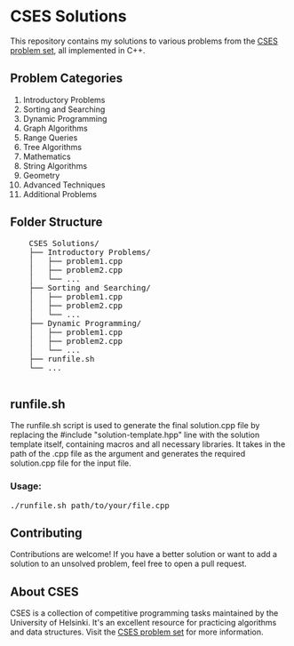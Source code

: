 <!DOCTYPE html>
<html lang="en">
<head>
  <meta charset="UTF-8">
  <meta name="viewport" content="width=device-width, initial-scale=1.0">
</head>
<body>
  <h1>CSES Solutions</h1>
  <p>This repository contains my solutions to various problems from the <a href="https://cses.fi/problemset/">CSES problem set</a>, all implemented in C++.</p>
  
  <h2>Problem Categories</h2>
  <ol>
    <li>Introductory Problems</li>
    <li>Sorting and Searching</li>
    <li>Dynamic Programming</li>
    <li>Graph Algorithms</li>
    <li>Range Queries</li>
    <li>Tree Algorithms</li>
    <li>Mathematics</li>
    <li>String Algorithms</li>
    <li>Geometry</li>
    <li>Advanced Techniques</li>
    <li>Additional Problems</li>
  </ol>

  <h2>Folder Structure</h2>
  <pre>
    CSES Solutions/
    ├── Introductory Problems/
    │   ├── problem1.cpp
    │   ├── problem2.cpp
    │   └── ...
    ├── Sorting and Searching/
    │   ├── problem1.cpp
    │   ├── problem2.cpp
    │   └── ...
    ├── Dynamic Programming/
    │   ├── problem1.cpp
    │   ├── problem2.cpp
    │   └── ...
    ├── runfile.sh
    └── ...
  </pre>

  <h2>runfile.sh</h2>
  <p>The runfile.sh script is used to generate the final solution.cpp file by replacing the #include "solution-template.hpp" line with the solution template itself, containing macros and all necessary libraries. It takes in the path of the .cpp file as the argument and generates the required solution.cpp file for the input file.</p>
  <h3>Usage:</h3>
  <pre>./runfile.sh path/to/your/file.cpp</pre>

  <h2>Contributing</h2>
  <p>Contributions are welcome! If you have a better solution or want to add a solution to an unsolved problem, feel free to open a pull request.</p>

  <h2>About CSES</h2>
  <p>CSES is a collection of competitive programming tasks maintained by the University of Helsinki. It's an excellent resource for practicing algorithms and data structures. Visit the <a href="https://cses.fi/problemset/">CSES problem set</a> for more information.</p>
</body>
</html>
